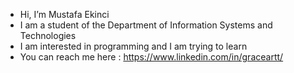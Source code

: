 - Hi, I’m Mustafa Ekinci
- I am a student of the Department of Information Systems and Technologies
- I am interested in programming and I am trying to learn
- You can reach me here : https://www.linkedin.com/in/graceartt/

<!---
graceeartt/graceeartt is a ✨ special ✨ repository because its `README.md` (this file) appears on your GitHub profile.
You can click the Preview link to take a look at your changes.
--->
